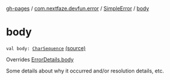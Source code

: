 [gh-pages](../../index.md) / [com.nextfaze.devfun.error](../index.md) / [SimpleError](index.md) / [body](./body.md)

# body

`val body: `[`CharSequence`](https://kotlinlang.org/api/latest/jvm/stdlib/kotlin/-char-sequence/index.html) [(source)](https://github.com/NextFaze/dev-fun/tree/master/devfun/src/main/java/com/nextfaze/devfun/error/Handler.kt#L43)

Overrides [ErrorDetails.body](../-error-details/body.md)

Some details about why it occurred and/or resolution details, etc.

